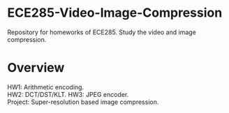 # ECE285-Video-Image-Compression
Repository for homeworks of ECE285. Study the video and image compression.
  
# Overview
HW1: Arithmetic encoding.   
HW2: DCT/DST/KLT. 
HW3: JPEG encoder.  
Project: Super-resolution based image compression.
